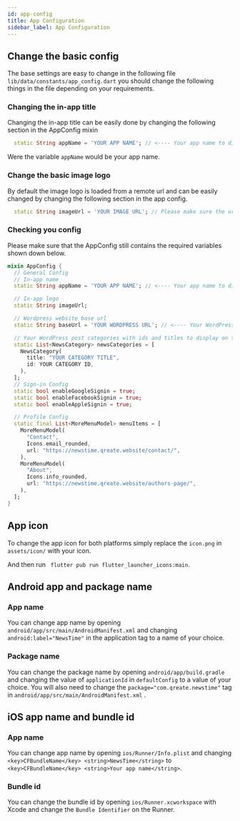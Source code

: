 ```yaml
---
id: app-config
title: App Configuration
sidebar_label: App Configuration
---
```



## Change the basic config

The base settings are easy to change in the following file `lib/data/constants/app_config.dart` you should change the following things in the file depending on your requirements.

### Changing the in-app title 

Changing the in-app title can be easily done by changing the following section in the AppConfig mixin 

```dart 
  static String appName = 'YOUR APP NAME'; // <---- Your app name to display inside of the app
```

Were the variable `appName` would be your app name. 

### Change the basic image logo

By default the image logo is loaded from a remote url and can be easily changed by changing the following section in the app config.

```dart 
  static String imageUrl = 'YOUR IMAGE URL'; // Please make sure the url is https
```

### Checking you config

Please make sure that the AppConfig still contains the required variables shown down below.

```dart
mixin AppConfig {
  // General Config
  // In-app name
  static String appName = 'YOUR APP NAME'; // <---- Your app name to display inside of the app

  // In-app logo
  static String imageUrl;

  // Wordpress website base url
  static String baseUrl = 'YOUR WORDPRESS URL'; // <---- Your WordPress url, please make sure the url has a valid ssl cert

  // Your WordPress post categories with ids and titles to display on the home screen
  static List<NewsCategory> newsCategories = [ 
    NewsCategory(
      title: "YOUR CATEGORY TITLE",
      id: YOUR CATEGORY ID,
    ),
  ];
  // Sign-in Config
  static bool enableGoogleSignin = true;
  static bool enableFacebookSignin = true;
  static bool enableAppleSignin = true;

  // Profile Config
  static final List<MoreMenuModel> menuItems = [
    MoreMenuModel(
      "Contact",
      Icons.email_rounded,
      url: "https://newstime.qreate.website/contact/",
    ),
    MoreMenuModel(
      "About",
      Icons.info_rounded,
      url: "https://newstime.qreate.website/authors-page/",
    ),
  ];
}

```

## App icon
To change the app icon for both platforms simply replace the `icon.png` in `assets/icon/` with your icon. 

And then run ``` flutter pub run flutter_launcher_icons:main```.

## Android app and package name
### App name
You can change app name by opening `android/app/src/main/AndroidManifest.xml` and changing `android:label="NewsTime"` in the application tag to a name of your choice.

### Package name
You can change the package name by opening `android/app/build.gradle` and changing the value of `applicationId` in `defaultConfig` to a value of your choice. You will also need to change the `package="com.qreate.newstime"` tag in `android/app/src/main/AndroidManifest.xml` .
## iOS app name and bundle id
### App name
You can change app name by opening `ios/Runner/Info.plist` and changing ```<key>CFBundleName</key>
<string>NewsTime</string>``` to ```<key>CFBundleName</key>
	<string>Your app name</string>```.
### Bundle id

You can change the bundle id by opening `ios/Runner.xcworkspace` with Xcode and change the `Bundle Identifier` on the Runner.


